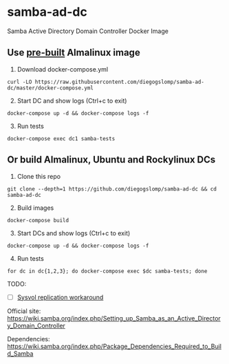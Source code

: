 # samba-ad-dc

Samba Active Directory Domain Controller Docker Image

## Use [pre-built](https://hub.docker.com/r/diegogslomp/samba-ad-dc) Almalinux image

1. Download docker-compose.yml
```
curl -LO https://raw.githubusercontent.com/diegogslomp/samba-ad-dc/master/docker-compose.yml
```

2. Start DC and show logs (Ctrl+c to exit)
```
docker-compose up -d && docker-compose logs -f
```

3. Run tests
```
docker-compose exec dc1 samba-tests
```

## Or build Almalinux, Ubuntu and Rockylinux DCs

1. Clone this repo
```
git clone --depth=1 https://github.com/diegogslomp/samba-ad-dc && cd samba-ad-dc
```

2. Build images
```
docker-compose build
```

3. Start DCs and show logs (Ctrl+c to exit)
```
docker-compose up -d && docker-compose logs -f
```

4. Run tests
```
for dc in dc{1,2,3}; do docker-compose exec $dc samba-tests; done
```

TODO: 

  - [ ] [Sysvol replication workaround](https://wiki.samba.org/index.php/Rsync_based_SysVol_replication_workaround)
  
Official site: https://wiki.samba.org/index.php/Setting_up_Samba_as_an_Active_Directory_Domain_Controller

Dependencies: https://wiki.samba.org/index.php/Package_Dependencies_Required_to_Build_Samba
